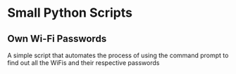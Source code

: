  # Small Python Scripts 

## Own Wi-Fi Passwords
A simple script that automates the process of using the command prompt to find out all the WiFis and their respective passwords